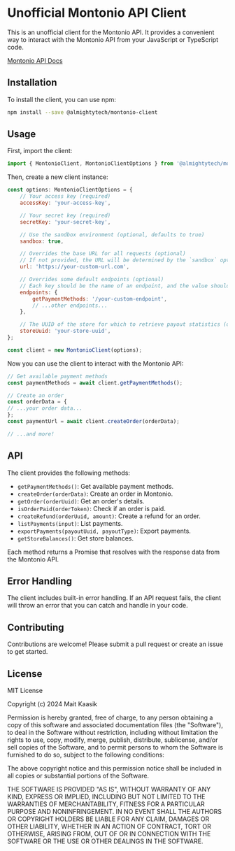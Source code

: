 # Unofficial Montonio API Client

This is an unofficial client for the Montonio API. It provides a convenient way to interact with the Montonio API from
your JavaScript or TypeScript code.

[Montonio API Docs](https://docs.montonio.com/introduction)

## Installation

To install the client, you can use npm:

```bash
npm install --save @almightytech/montonio-client
```

## Usage

First, import the client:

```javascript
import { MontonioClient, MontonioClientOptions } from '@almightytech/montonio-client';
```

Then, create a new client instance:

```javascript
const options: MontonioClientOptions = {
    // Your access key (required)
    accessKey: 'your-access-key',

    // Your secret key (required)
    secretKey: 'your-secret-key',

    // Use the sandbox environment (optional, defaults to true)
    sandbox: true,

    // Overrides the base URL for all requests (optional)
    // If not provided, the URL will be determined by the `sandbox` option
    url: 'https://your-custom-url.com',

    // Overrides some default endpoints (optional)
    // Each key should be the name of an endpoint, and the value should be the new endpoint
    endpoints: {
        getPaymentMethods: '/your-custom-endpoint',
        // ...other endpoints...
    },

    // The UUID of the store for which to retrieve payout statistics (optional)
    storeUuid: 'your-store-uuid',
};

const client = new MontonioClient(options);
```

Now you can use the client to interact with the Montonio API:

```javascript
// Get available payment methods
const paymentMethods = await client.getPaymentMethods();

// Create an order
const orderData = {
// ...your order data...
};
const paymentUrl = await client.createOrder(orderData);

// ...and more!
```

## API

The client provides the following methods:

- `getPaymentMethods()`: Get available payment methods.
- `createOrder(orderData)`: Create an order in Montonio.
- `getOrder(orderUuid)`: Get an order's details.
- `isOrderPaid(orderToken)`: Check if an order is paid.
- `createRefund(orderUuid, amount)`: Create a refund for an order.
- `listPayments(input)`: List payments.
- `exportPayments(payoutUuid, payoutType)`: Export payments.
- `getStoreBalances()`: Get store balances.

Each method returns a Promise that resolves with the response data from the Montonio API.

## Error Handling

The client includes built-in error handling. If an API request fails, the client will throw an error that you can catch
and handle in your code.

## Contributing

Contributions are welcome! Please submit a pull request or create an issue to get started.

## License

MIT License

Copyright (c) 2024 Mait Kaasik

Permission is hereby granted, free of charge, to any person obtaining a copy
of this software and associated documentation files (the "Software"), to deal
in the Software without restriction, including without limitation the rights
to use, copy, modify, merge, publish, distribute, sublicense, and/or sell
copies of the Software, and to permit persons to whom the Software is
furnished to do so, subject to the following conditions:

The above copyright notice and this permission notice shall be included in all
copies or substantial portions of the Software.

THE SOFTWARE IS PROVIDED "AS IS", WITHOUT WARRANTY OF ANY KIND, EXPRESS OR
IMPLIED, INCLUDING BUT NOT LIMITED TO THE WARRANTIES OF MERCHANTABILITY,
FITNESS FOR A PARTICULAR PURPOSE AND NONINFRINGEMENT. IN NO EVENT SHALL THE
AUTHORS OR COPYRIGHT HOLDERS BE LIABLE FOR ANY CLAIM, DAMAGES OR OTHER
LIABILITY, WHETHER IN AN ACTION OF CONTRACT, TORT OR OTHERWISE, ARISING FROM,
OUT OF OR IN CONNECTION WITH THE SOFTWARE OR THE USE OR OTHER DEALINGS IN THE
SOFTWARE.
